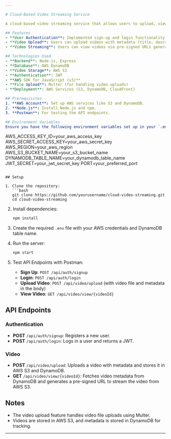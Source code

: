 ```yaml
---

# Cloud-Based Video Streaming Service

A cloud-based video streaming service that allows users to upload, view, and stream videos with metadata stored in AWS DynamoDB and video files stored in AWS S3. The project leverages the power of AWS services, including S3 for video storage, DynamoDB for metadata storage, and the AWS SDK for JavaScript (v3).

## Features
- **User Authentication**: Implemented sign-up and login functionality using JWT for secure authentication.
- **Video Upload**: Users can upload videos with metadata (title, description, quality) to AWS S3 and store the metadata in DynamoDB.
- **Video Streaming**: Users can view videos via pre-signed URLs generated from AWS S3.

## Technologies Used
- **Backend**: Node.js, Express
- **Database**: AWS DynamoDB
- **Video Storage**: AWS S3
- **Authentication**: JWT
- **AWS SDK for JavaScript (v3)**
- **File Upload**: Multer (for handling video uploads)
- **Deployment**: AWS Services (S3, DynamoDB, CloudFront)

## Prerequisites
1. **AWS Account**: Set up AWS services like S3 and DynamoDB.
2. **Node.js**: Install Node.js and npm.
3. **Postman**: For testing the API endpoints.

## Environment Variables
Ensure you have the following environment variables set up in your `.env` file:
```
AWS_ACCESS_KEY_ID=your_aws_access_key
AWS_SECRET_ACCESS_KEY=your_aws_secret_key
AWS_REGION=your_aws_region
AWS_S3_BUCKET_NAME=your_s3_bucket_name
DYNAMODB_TABLE_NAME=your_dynamodb_table_name
JWT_SECRET=your_jwt_secret_key
PORT=your_preferred_port
```

## Setup

1. Clone the repository:
   ```bash
   git clone https://github.com/yourusername/cloud-video-streaming.git
   cd cloud-video-streaming
   ```

2. Install dependencies:
   ```bash
   npm install
   ```

3. Create the required `.env` file with your AWS credentials and DynamoDB table name.

4. Run the server:
   ```bash
   npm start
   ```

5. Test API Endpoints with Postman:
   - **Sign Up**: `POST /api/auth/signup`
   - **Login**: `POST /api/auth/login`
   - **Upload Video**: `POST /api/video/upload` (with video file and metadata in the body)
   - **View Video**: `GET /api/video/view/{videoId}`

## API Endpoints

### Authentication
- **POST** `/api/auth/signup`: Registers a new user.
- **POST** `/api/auth/login`: Logs in a user and returns a JWT.

### Video
- **POST** `/api/video/upload`: Uploads a video with metadata and stores it in AWS S3 and DynamoDB.
- **GET** `/api/video/view/{videoId}`: Fetches video metadata from DynamoDB and generates a pre-signed URL to stream the video from AWS S3.

## Notes
- The video upload feature handles video file uploads using Multer.
- Videos are stored in AWS S3, and metadata is stored in DynamoDB for tracking.

---
```

